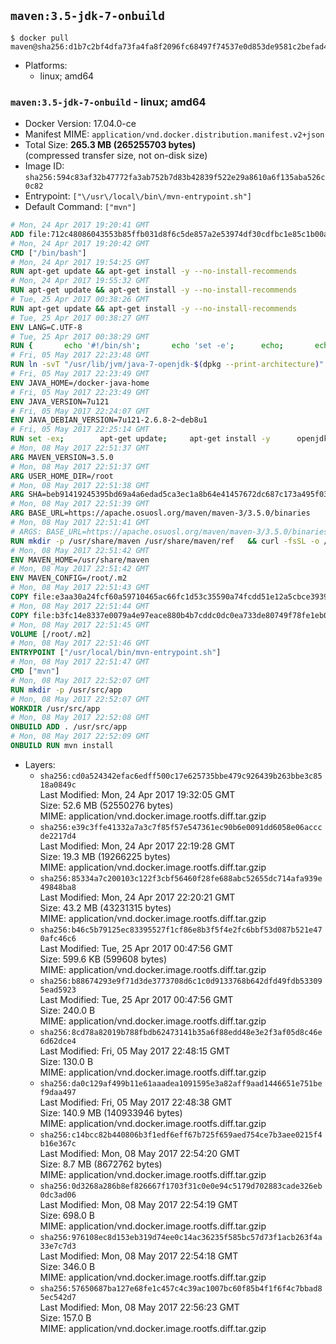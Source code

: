 ## `maven:3.5-jdk-7-onbuild`

```console
$ docker pull maven@sha256:d1b7c2bf4dfa73fa4fa8f2096fc68497f74537e0d853de9581c2befad4ca554c
```

-	Platforms:
	-	linux; amd64

### `maven:3.5-jdk-7-onbuild` - linux; amd64

-	Docker Version: 17.04.0-ce
-	Manifest MIME: `application/vnd.docker.distribution.manifest.v2+json`
-	Total Size: **265.3 MB (265255703 bytes)**  
	(compressed transfer size, not on-disk size)
-	Image ID: `sha256:594c83af32b47772fa3ab752b7d83b42839f522e29a8610a6f135aba526c0c82`
-	Entrypoint: `["\/usr\/local\/bin\/mvn-entrypoint.sh"]`
-	Default Command: `["mvn"]`

```dockerfile
# Mon, 24 Apr 2017 19:20:41 GMT
ADD file:712c48086043553b85ffb031d8f6c5de857a2e53974df30cdfbc1e85c1b00a25 in / 
# Mon, 24 Apr 2017 19:20:42 GMT
CMD ["/bin/bash"]
# Mon, 24 Apr 2017 19:54:25 GMT
RUN apt-get update && apt-get install -y --no-install-recommends 		ca-certificates 		curl 		wget 	&& rm -rf /var/lib/apt/lists/*
# Mon, 24 Apr 2017 19:55:32 GMT
RUN apt-get update && apt-get install -y --no-install-recommends 		bzr 		git 		mercurial 		openssh-client 		subversion 				procps 	&& rm -rf /var/lib/apt/lists/*
# Tue, 25 Apr 2017 00:38:26 GMT
RUN apt-get update && apt-get install -y --no-install-recommends 		bzip2 		unzip 		xz-utils 	&& rm -rf /var/lib/apt/lists/*
# Tue, 25 Apr 2017 00:38:27 GMT
ENV LANG=C.UTF-8
# Tue, 25 Apr 2017 00:38:29 GMT
RUN { 		echo '#!/bin/sh'; 		echo 'set -e'; 		echo; 		echo 'dirname "$(dirname "$(readlink -f "$(which javac || which java)")")"'; 	} > /usr/local/bin/docker-java-home 	&& chmod +x /usr/local/bin/docker-java-home
# Fri, 05 May 2017 22:23:48 GMT
RUN ln -svT "/usr/lib/jvm/java-7-openjdk-$(dpkg --print-architecture)" /docker-java-home
# Fri, 05 May 2017 22:23:49 GMT
ENV JAVA_HOME=/docker-java-home
# Fri, 05 May 2017 22:23:49 GMT
ENV JAVA_VERSION=7u121
# Fri, 05 May 2017 22:24:07 GMT
ENV JAVA_DEBIAN_VERSION=7u121-2.6.8-2~deb8u1
# Fri, 05 May 2017 22:25:14 GMT
RUN set -ex; 		apt-get update; 	apt-get install -y 		openjdk-7-jdk="$JAVA_DEBIAN_VERSION" 	; 	rm -rf /var/lib/apt/lists/*; 		[ "$(readlink -f "$JAVA_HOME")" = "$(docker-java-home)" ]; 		update-alternatives --get-selections | awk -v home="$(readlink -f "$JAVA_HOME")" 'index($3, home) == 1 { $2 = "manual"; print | "update-alternatives --set-selections" }'; 	update-alternatives --query java | grep -q 'Status: manual'
# Mon, 08 May 2017 22:51:37 GMT
ARG MAVEN_VERSION=3.5.0
# Mon, 08 May 2017 22:51:37 GMT
ARG USER_HOME_DIR=/root
# Mon, 08 May 2017 22:51:38 GMT
ARG SHA=beb91419245395bd69a4a6edad5ca3ec1a8b64e41457672dc687c173a495f034
# Mon, 08 May 2017 22:51:39 GMT
ARG BASE_URL=https://apache.osuosl.org/maven/maven-3/3.5.0/binaries
# Mon, 08 May 2017 22:51:41 GMT
# ARGS: BASE_URL=https://apache.osuosl.org/maven/maven-3/3.5.0/binaries MAVEN_VERSION=3.5.0 SHA=beb91419245395bd69a4a6edad5ca3ec1a8b64e41457672dc687c173a495f034 USER_HOME_DIR=/root
RUN mkdir -p /usr/share/maven /usr/share/maven/ref   && curl -fsSL -o /tmp/apache-maven.tar.gz ${BASE_URL}/apache-maven-$MAVEN_VERSION-bin.tar.gz   && echo "${SHA}  /tmp/apache-maven.tar.gz" | sha256sum -c -   && tar -xzf /tmp/apache-maven.tar.gz -C /usr/share/maven --strip-components=1   && rm -f /tmp/apache-maven.tar.gz   && ln -s /usr/share/maven/bin/mvn /usr/bin/mvn
# Mon, 08 May 2017 22:51:42 GMT
ENV MAVEN_HOME=/usr/share/maven
# Mon, 08 May 2017 22:51:42 GMT
ENV MAVEN_CONFIG=/root/.m2
# Mon, 08 May 2017 22:51:43 GMT
COPY file:e3aa30a24fcf60a59710465ac66fc1d53c35590a74fcdd51e12a5cbce393904b in /usr/local/bin/mvn-entrypoint.sh 
# Mon, 08 May 2017 22:51:44 GMT
COPY file:b3fc14e8337e0079a4e97eace880b4b7cddc0dc0ea733de80749f78fe1eb089a in /usr/share/maven/ref/ 
# Mon, 08 May 2017 22:51:45 GMT
VOLUME [/root/.m2]
# Mon, 08 May 2017 22:51:46 GMT
ENTRYPOINT ["/usr/local/bin/mvn-entrypoint.sh"]
# Mon, 08 May 2017 22:51:47 GMT
CMD ["mvn"]
# Mon, 08 May 2017 22:52:07 GMT
RUN mkdir -p /usr/src/app
# Mon, 08 May 2017 22:52:07 GMT
WORKDIR /usr/src/app
# Mon, 08 May 2017 22:52:08 GMT
ONBUILD ADD . /usr/src/app
# Mon, 08 May 2017 22:52:09 GMT
ONBUILD RUN mvn install
```

-	Layers:
	-	`sha256:cd0a524342efac6edff500c17e625735bbe479c926439b263bbe3c8518a0849c`  
		Last Modified: Mon, 24 Apr 2017 19:32:05 GMT  
		Size: 52.6 MB (52550276 bytes)  
		MIME: application/vnd.docker.image.rootfs.diff.tar.gzip
	-	`sha256:e39c3ffe41332a7a3c7f85f57e547361ec90b6e0091dd6058e06acccde2217d4`  
		Last Modified: Mon, 24 Apr 2017 22:19:28 GMT  
		Size: 19.3 MB (19266225 bytes)  
		MIME: application/vnd.docker.image.rootfs.diff.tar.gzip
	-	`sha256:85334a7c200103c122f3cbf56460f28fe688abc52655dc714afa939e49848ba8`  
		Last Modified: Mon, 24 Apr 2017 22:20:21 GMT  
		Size: 43.2 MB (43231315 bytes)  
		MIME: application/vnd.docker.image.rootfs.diff.tar.gzip
	-	`sha256:b46c5b79125ec83395527f1cf86e8b3f5f4e2fc6bbf53d087b521e470afc46c6`  
		Last Modified: Tue, 25 Apr 2017 00:47:56 GMT  
		Size: 599.6 KB (599608 bytes)  
		MIME: application/vnd.docker.image.rootfs.diff.tar.gzip
	-	`sha256:b88674293e9f71d3de3773708d6c1c0d9133768b642dfd49fdb533095ead5923`  
		Last Modified: Tue, 25 Apr 2017 00:47:56 GMT  
		Size: 240.0 B  
		MIME: application/vnd.docker.image.rootfs.diff.tar.gzip
	-	`sha256:8cd78a82019b788fbdb62473141b35a6f88edd48e3e2f3af05d8c46e6d62dce4`  
		Last Modified: Fri, 05 May 2017 22:48:15 GMT  
		Size: 130.0 B  
		MIME: application/vnd.docker.image.rootfs.diff.tar.gzip
	-	`sha256:da0c129af499b11e61aaadea1091595e3a82aff9aad1446651e751bef9daa497`  
		Last Modified: Fri, 05 May 2017 22:48:38 GMT  
		Size: 140.9 MB (140933946 bytes)  
		MIME: application/vnd.docker.image.rootfs.diff.tar.gzip
	-	`sha256:c14bcc82b440806b3f1edf6eff67b725f659aed754ce7b3aee0215f4b16e367c`  
		Last Modified: Mon, 08 May 2017 22:54:20 GMT  
		Size: 8.7 MB (8672762 bytes)  
		MIME: application/vnd.docker.image.rootfs.diff.tar.gzip
	-	`sha256:0d3268a286b8ef826667f1703f31c0e0e94c5179d702883cade326eb0dc3ad06`  
		Last Modified: Mon, 08 May 2017 22:54:19 GMT  
		Size: 698.0 B  
		MIME: application/vnd.docker.image.rootfs.diff.tar.gzip
	-	`sha256:976108ec8d153eb319d74ee0c14ac36235f585bc57d73f1acb263f4a33e7c7d3`  
		Last Modified: Mon, 08 May 2017 22:54:18 GMT  
		Size: 346.0 B  
		MIME: application/vnd.docker.image.rootfs.diff.tar.gzip
	-	`sha256:57650687ba127e68fe1c457c4c39ac1007bc60f85b4f1f6f4c7bbad85ec542d7`  
		Last Modified: Mon, 08 May 2017 22:56:23 GMT  
		Size: 157.0 B  
		MIME: application/vnd.docker.image.rootfs.diff.tar.gzip

